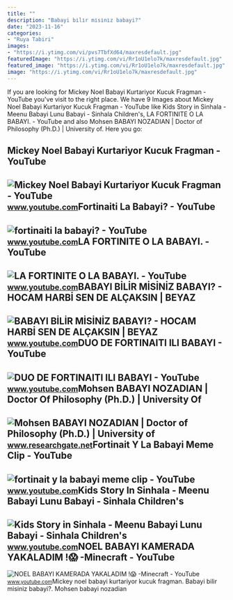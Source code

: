 ```yaml
---
title: ""
description: "Babayi bi̇li̇r mi̇si̇ni̇z babayi?"
date: "2023-11-16"
categories:
- "Ruya Tabiri"
images:
- "https://i.ytimg.com/vi/pvs7TbfXd64/maxresdefault.jpg"
featuredImage: "https://i.ytimg.com/vi/Rr1oU1elo7k/maxresdefault.jpg"
featured_image: "https://i.ytimg.com/vi/Rr1oU1elo7k/maxresdefault.jpg"
image: "https://i.ytimg.com/vi/Rr1oU1elo7k/maxresdefault.jpg"
---
```


If you are looking for Mickey Noel Babayi Kurtariyor Kucuk Fragman - YouTube you've visit to the right place. We have 9 Images about Mickey Noel Babayi Kurtariyor Kucuk Fragman - YouTube like Kids Story in Sinhala - Meenu Babayi Lunu Babayi - Sinhala Children's, LA FORTINITE O LA BABAYI. - YouTube and also Mohsen BABAYI NOZADIAN | Doctor of Philosophy (Ph.D.) | University of. Here you go:

Mickey Noel Babayi Kurtariyor Kucuk Fragman - YouTube
-----------------------------------------------------

 ![Mickey Noel Babayi Kurtariyor Kucuk Fragman - YouTube](https://i.ytimg.com/vi/NyCR_nl0GEg/maxresdefault.jpg) <small>www.youtube.com</small>Fortinaiti La Babayi? - YouTube
-------------------------------

 ![fortinaiti la babayi? - YouTube](https://i.ytimg.com/vi/Rr1oU1elo7k/maxresdefault.jpg) <small>www.youtube.com</small>LA FORTINITE O LA BABAYI. - YouTube
-----------------------------------

 ![LA FORTINITE O LA BABAYI. - YouTube](https://i.ytimg.com/vi/mHe7ugchZEg/maxresdefault.jpg) <small>www.youtube.com</small>BABAYI BİLİR MİSİNİZ BABAYI? - HOCAM HARBİ SEN DE ALÇAKSIN | BEYAZ
------------------------------------------------------------------

 ![BABAYI BİLİR MİSİNİZ BABAYI? - HOCAM HARBİ SEN DE ALÇAKSIN | BEYAZ](https://i.ytimg.com/vi/pvs7TbfXd64/maxresdefault.jpg) <small>www.youtube.com</small>DUO DE FORTINAITI ILI BABAYI - YouTube
--------------------------------------

 ![DUO DE FORTINAITI ILI BABAYI - YouTube](https://i.ytimg.com/vi/OO1Tbhow9yw/maxresdefault.jpg) <small>www.youtube.com</small>Mohsen BABAYI NOZADIAN | Doctor Of Philosophy (Ph.D.) | University Of
---------------------------------------------------------------------

 ![Mohsen BABAYI NOZADIAN | Doctor of Philosophy (Ph.D.) | University of](https://i1.rgstatic.net/ii/profile.image/788550723313666-1565016551452_Q512/Mohsen-Babayi-Nozadian.jpg) <small>www.researchgate.net</small>Fortinait Y La Babayi Meme Clip - YouTube
-----------------------------------------

 ![fortinait y la babayi meme clip - YouTube](https://i.ytimg.com/vi/oT-nz3ed81E/maxresdefault.jpg) <small>www.youtube.com</small>Kids Story In Sinhala - Meenu Babayi Lunu Babayi - Sinhala Children's
---------------------------------------------------------------------

 ![Kids Story in Sinhala - Meenu Babayi Lunu Babayi - Sinhala Children's](https://i.ytimg.com/vi/IT_peUADXbY/maxresdefault.jpg) <small>www.youtube.com</small>NOEL BABAYI KAMERADA YAKALADIM !😱 -Minecraft - YouTube
------------------------------------------------------

 ![NOEL BABAYI KAMERADA YAKALADIM !😱 -Minecraft - YouTube](https://i.ytimg.com/vi/y3ER1ph34kM/maxresdefault.jpg) <small>www.youtube.com</small>Mickey noel babayi kurtariyor kucuk fragman. Babayi bi̇li̇r mi̇si̇ni̇z babayi?. Mohsen babayi nozadian
